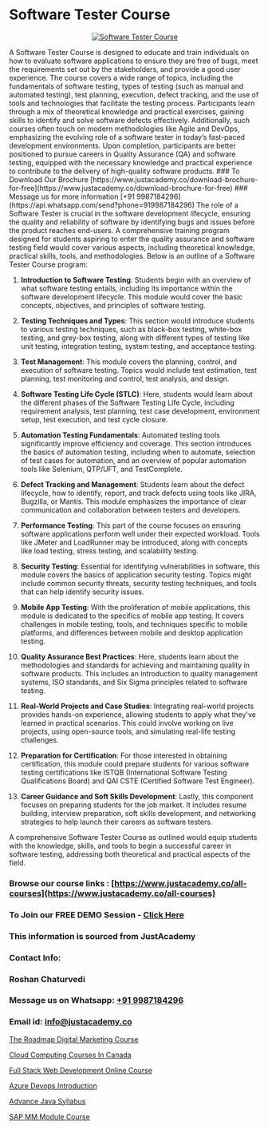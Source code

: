 # Software Tester Course

<p align="center">
  <a href="https://justacademy.co/program-detail/software-testing">
    <img src="https://justacademy.co/storage2/program_images/1704700438.webp" alt="Software Tester Course">
  </a>
</p>
A Software Tester Course is designed to educate and train individuals on how to evaluate software applications to ensure they are free of bugs, meet the requirements set out by the stakeholders, and provide a good user experience. The course covers a wide range of topics, including the fundamentals of software testing, types of testing (such as manual and automated testing), test planning, execution, defect tracking, and the use of tools and technologies that facilitate the testing process. Participants learn through a mix of theoretical knowledge and practical exercises, gaining skills to identify and solve software defects effectively. Additionally, such courses often touch on modern methodologies like Agile and DevOps, emphasizing the evolving role of a software tester in today’s fast-paced development environments. Upon completion, participants are better positioned to pursue careers in Quality Assurance (QA) and software testing, equipped with the necessary knowledge and practical experience to contribute to the delivery of high-quality software products.
### To Download Our Brochure [https://www.justacademy.co/download-brochure-for-free](https://www.justacademy.co/download-brochure-for-free)
### Message us for more information [+91 9987184296](https://api.whatsapp.com/send?phone=919987184296)
The role of a Software Tester is crucial in the software development lifecycle, ensuring the quality and reliability of software by identifying bugs and issues before the product reaches end-users. A comprehensive training program designed for students aspiring to enter the quality assurance and software testing field would cover various aspects, including theoretical knowledge, practical skills, tools, and methodologies. Below is an outline of a Software Tester Course program:

1) **Introduction to Software Testing**: Students begin with an overview of what software testing entails, including its importance within the software development lifecycle. This module would cover the basic concepts, objectives, and principles of software testing.

2) **Testing Techniques and Types**: This section would introduce students to various testing techniques, such as black-box testing, white-box testing, and grey-box testing, along with different types of testing like unit testing, integration testing, system testing, and acceptance testing.

3) **Test Management**: This module covers the planning, control, and execution of software testing. Topics would include test estimation, test planning, test monitoring and control, test analysis, and design.

4) **Software Testing Life Cycle (STLC)**: Here, students would learn about the different phases of the Software Testing Life Cycle, including requirement analysis, test planning, test case development, environment setup, test execution, and test cycle closure.

5) **Automation Testing Fundamentals**: Automated testing tools significantly improve efficiency and coverage. This section introduces the basics of automation testing, including when to automate, selection of test cases for automation, and an overview of popular automation tools like Selenium, QTP/UFT, and TestComplete.

6) **Defect Tracking and Management**: Students learn about the defect lifecycle, how to identify, report, and track defects using tools like JIRA, Bugzilla, or Mantis. This module emphasizes the importance of clear communication and collaboration between testers and developers.

7) **Performance Testing**: This part of the course focuses on ensuring software applications perform well under their expected workload. Tools like JMeter and LoadRunner may be introduced, along with concepts like load testing, stress testing, and scalability testing.

8) **Security Testing**: Essential for identifying vulnerabilities in software, this module covers the basics of application security testing. Topics might include common security threats, security testing techniques, and tools that can help identify security issues.

9) **Mobile App Testing**: With the proliferation of mobile applications, this module is dedicated to the specifics of mobile app testing. It covers challenges in mobile testing, tools, and techniques specific to mobile platforms, and differences between mobile and desktop application testing.

10) **Quality Assurance Best Practices**: Here, students learn about the methodologies and standards for achieving and maintaining quality in software products. This includes an introduction to quality management systems, ISO standards, and Six Sigma principles related to software testing.

11) **Real-World Projects and Case Studies**: Integrating real-world projects provides hands-on experience, allowing students to apply what they've learned in practical scenarios. This could involve working on live projects, using open-source tools, and simulating real-life testing challenges.

12) **Preparation for Certification**: For those interested in obtaining certification, this module could prepare students for various software testing certifications like ISTQB (International Software Testing Qualifications Board) and QAI CSTE (Certified Software Test Engineer).

13) **Career Guidance and Soft Skills Development**: Lastly, this component focuses on preparing students for the job market. It includes resume building, interview preparation, soft skills development, and networking strategies to help launch their careers as software testers.

A comprehensive Software Tester Course as outlined would equip students with the knowledge, skills, and tools to begin a successful career in software testing, addressing both theoretical and practical aspects of the field.

### Browse our course links : [https://www.justacademy.co/all-courses](https://www.justacademy.co/all-courses) 
### To Join our FREE DEMO Session - [Click Here](https://www.justacademy.co/register-for-course-demo)


### This information is sourced from JustAcademy
### Contact Info:
### Roshan Chaturvedi
### Message us on Whatsapp: [+91 9987184296](https://api.whatsapp.com/send?phone=919987184296)
### Email id: [info@justacademy.co](mailto:info@justacademy.co)
                
[The Roadmap Digital Marketing Course](https://www.linkedin.com/pulse/roadmap-digital-marketing-course-software-training-mountain-view-oot8f?trackingId=hs3Aw2V7bS%2FjE%2BUptJ6Wig%3D%3D&lipi=urn%3Ali%3Apage%3Ad_flagship3_company_admin%3BLLr0XlPoQRKsrZpjwzzNmQ%3D%3D)

[Cloud Computing Courses In Canada](https://www.linkedin.com/pulse/cloud-computing-courses-canada-justacademy-boston-khtkc?trackingId=mbZkBsigo1bxq7W6qRivlw%3D%3D&lipi=urn%3Ali%3Apage%3Ad_flagship3_company_admin%3BkPVrWTfFTkmAnpxdswF1RA%3D%3D)

[Full Stack Web Development Online Course](https://medium.com/@mahi3106/full-stack-web-development-online-course-cf2a723d4786)

[Azure Devops Introduction](https://medium.com/@mistersumit961/azure-devops-introduction-f20a42b618d7)

[Advance Java Syllabus](https://justacademyin.github.io/justacademy/advance-java-syllabus)

[SAP MM Module Course](https://justacademyin.github.io/Articles/SAP-MM-Module-Course)

